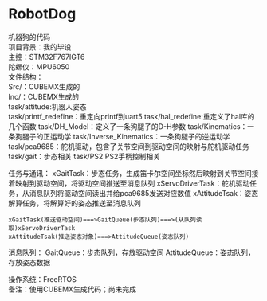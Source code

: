 # RobotDog
机器狗的代码  
项目背景：我的毕设  
主控：STM32F767IGT6  
陀螺仪：MPU6050  
文件结构：  
    Src/：CUBEMX生成的  
    Inc/：CUBEMX生成的  
    task/attitude:机器人姿态  
    task/printf_redefine：重定向printf到uart5
    task/hal_redefine:重定义了hal库的几个函数
    task/DH_Model：定义了一条狗腿子的D-H参数
    task/Kinematics：一条狗腿子的正运动学
    task/Inverse_Kinematics：一条狗腿子的逆运动学
    task/pca9685：舵机驱动，包含了关节空间到驱动空间的映射与舵机驱动任务
    task/gait：步态相关
    task/PS2:PS2手柄控制相关

任务与通讯：
    xGaitTask：步态任务，生成笛卡尔空间坐标然后映射到关节空间接着映射到驱动空间，将驱动空间推送至消息队列
    xServoDriverTask：舵机驱动任务，从消息队列将驱动空间读出并给pca9685发送对应数值
    xAttitudeTsak：姿态解算任务，将解算好的姿态推送至消息队列

    xGaitTask(推送驱动空间)===>GaitQueue(步态队列)===>(从队列读取)xServoDriverTask
    xAttitudeTsak(推送姿态对象)===>AttitudeQueue(姿态队列)
消息队列：
    GaitQueue：步态队列，存放驱动空间
    AttitudeQueue：姿态队列，存放姿态数据

操作系统：FreeRTOS  
备注：使用CUBEMX生成代码；尚未完成  
